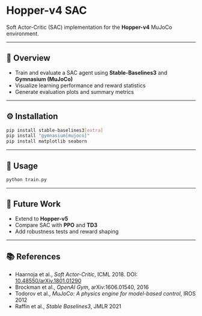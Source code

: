 # Hopper-v4 SAC  
Soft Actor-Critic (SAC) implementation for the **Hopper-v4** MuJoCo environment.

---

## 🧠 Overview  
- Train and evaluate a SAC agent using **Stable-Baselines3** and **Gymnasium (MuJoCo)**  
- Visualize learning performance and reward statistics  
- Generate evaluation plots and summary metrics  

---

## ⚙️ Installation  
```bash
pip install stable-baselines3[extra]
pip install "gymnasium[mujoco]"
pip install matplotlib seaborn
```

---

## 🚀 Usage  
```bash
python train.py
```

---


## 🧩 Future Work  
- Extend to **Hopper-v5**  
- Compare SAC with **PPO** and **TD3**  
- Add robustness tests and reward shaping  

---

## 📚 References  
- Haarnoja et al., *Soft Actor-Critic*, ICML 2018. DOI: [10.48550/arXiv.1801.01290](https://doi.org/10.48550/arXiv.1801.01290)  
- Brockman et al., *OpenAI Gym*, arXiv:1606.01540, 2016  
- Todorov et al., *MuJoCo: A physics engine for model-based control*, IROS 2012  
- Raffin et al., *Stable Baselines3*, JMLR 2021  
